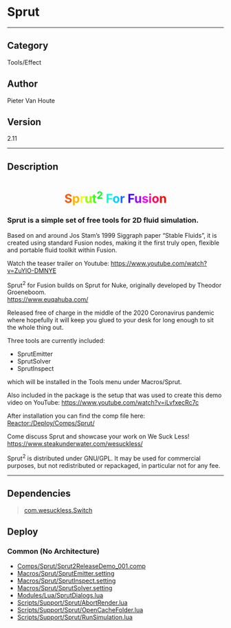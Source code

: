 # Sprut
___

## Category
Tools/Effect

## Author
Pieter Van Houte

## Version
2.11

___

## Description
<h1 align="center"><span style="color:#ff5900">S</span><span style="color:#ffb300">p</span><span style="color:#f0ff00">r</span><span style="color:#96ff00">u</span><span style="color:#3cff00">t</span><span style="color:#00ff1e"><sup>2</sup></span> <span style="color:#00ffd1">F</span><span style="color:#00d1ff">o</span><span style="color:#0077ff">r</span> <span style="color:#3c00ff">F</span><span style="color:#9600ff">u</span><span style="color:#f000ff">s</span><span style="color:#ff00b3">i</span><span style="color:#ff0059">o</span><span style="color:#ff0000">n</span></h1>
	
<h3><p>Sprut is a simple set of free tools for 2D fluid simulation.</p></h3>
<p>Based on and around Jos Stam’s 1999 Siggraph paper “Stable Fluids”, it is created using standard Fusion nodes, making it the first truly open, flexible and portable fluid toolkit within Fusion.</p>
<p>Watch the teaser trailer on Youtube: <a href="https://www.youtube.com/watch?v=ZuYlO-DMNYE">https://www.youtube.com/watch?v=ZuYlO-DMNYE</a></p>
<p>Sprut<sup>2</sup> for Fusion builds on Sprut for Nuke, originally developed by Theodor Groeneboom.<br>
<a href="https://www.euqahuba.com/">https://www.euqahuba.com/</a></p>
<p>Released free of charge in the middle of the 2020 Coronavirus pandemic where hopefully it will keep you glued to your desk for long enough to sit the whole thing out.</p>
<p>Three tools are currently included:
<ul>
	<li>SprutEmitter</li>
	<li>SprutSolver</li>
	<li>SprutInspect</li>
</ul>
which will be installed in the Tools menu under Macros/Sprut.</p>
<p>Also included in the package is the setup that was used to create this demo video on YouTube: <a href="https://www.youtube.com/watch?v=iLvfxecRc7c">https://www.youtube.com/watch?v=iLvfxecRc7c</a></p>
<p>After installation you can find the comp file here:<br>
<a href="file://Reactor:/Deploy/Comps/Sprut/">Reactor:/Deploy/Comps/Sprut/</a></p>

<p>Come discuss Sprut and showcase your work on We Suck Less!<br>
<a href="https://www.steakunderwater.com/wesuckless/">https://www.steakunderwater.com/wesuckless/</a></p>

<p>Sprut<sup>2</sup> is distributed under GNU/GPL. It may be used for commercial purposes, but not redistributed or repackaged, in particular not for any fee.</p>

___

## Dependencies

> [com.wesuckless.Switch](com.wesuckless.Switch.md)  
## Deploy

### Common (No Architecture)

<ul>
<li><a href="https://gitlab.com/WeSuckLess/Reactor/-/blob/master/Atoms/com.PieterVanHoute.Sprut/Comps/Sprut/Sprut2ReleaseDemo_001.comp?ref_type=heads">Comps/Sprut/Sprut2ReleaseDemo_001.comp</a></li>
<li><a href="https://gitlab.com/WeSuckLess/Reactor/-/blob/master/Atoms/com.PieterVanHoute.Sprut/Macros/Sprut/SprutEmitter.setting?ref_type=heads">Macros/Sprut/SprutEmitter.setting</a></li>
<li><a href="https://gitlab.com/WeSuckLess/Reactor/-/blob/master/Atoms/com.PieterVanHoute.Sprut/Macros/Sprut/SprutInspect.setting?ref_type=heads">Macros/Sprut/SprutInspect.setting</a></li>
<li><a href="https://gitlab.com/WeSuckLess/Reactor/-/blob/master/Atoms/com.PieterVanHoute.Sprut/Macros/Sprut/SprutSolver.setting?ref_type=heads">Macros/Sprut/SprutSolver.setting</a></li>
<li><a href="https://gitlab.com/WeSuckLess/Reactor/-/blob/master/Atoms/com.PieterVanHoute.Sprut/Modules/Lua/SprutDialogs.lua?ref_type=heads">Modules/Lua/SprutDialogs.lua</a></li>
<li><a href="https://gitlab.com/WeSuckLess/Reactor/-/blob/master/Atoms/com.PieterVanHoute.Sprut/Scripts/Support/Sprut/AbortRender.lua?ref_type=heads">Scripts/Support/Sprut/AbortRender.lua</a></li>
<li><a href="https://gitlab.com/WeSuckLess/Reactor/-/blob/master/Atoms/com.PieterVanHoute.Sprut/Scripts/Support/Sprut/OpenCacheFolder.lua?ref_type=heads">Scripts/Support/Sprut/OpenCacheFolder.lua</a></li>
<li><a href="https://gitlab.com/WeSuckLess/Reactor/-/blob/master/Atoms/com.PieterVanHoute.Sprut/Scripts/Support/Sprut/RunSimulation.lua?ref_type=heads">Scripts/Support/Sprut/RunSimulation.lua</a></li>
</ul>
